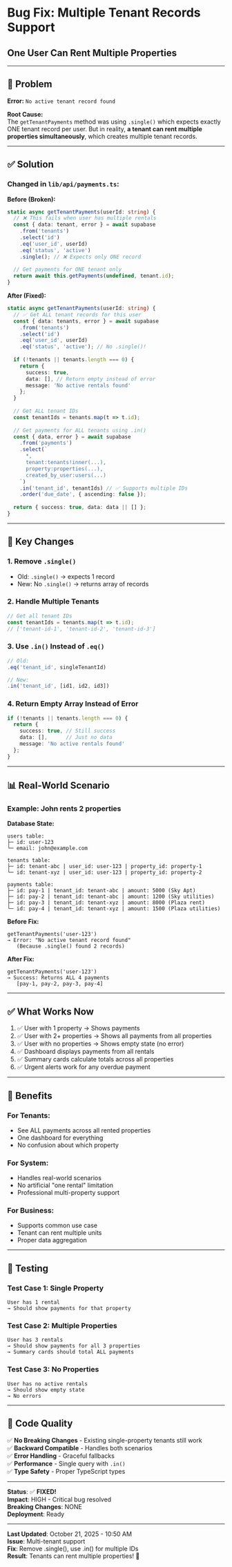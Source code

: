 # Bug Fix: Multiple Tenant Records Support
## One User Can Rent Multiple Properties

---

## 🐛 **Problem**

**Error:** `No active tenant record found`

**Root Cause:**  
The `getTenantPayments` method was using `.single()` which expects exactly ONE tenant record per user. But in reality, **a tenant can rent multiple properties simultaneously**, which creates multiple tenant records.

---

## ✅ **Solution**

### **Changed in `lib/api/payments.ts`:**

**Before (Broken):**
```typescript
static async getTenantPayments(userId: string) {
  // ❌ This fails when user has multiple rentals
  const { data: tenant, error } = await supabase
    .from('tenants')
    .select('id')
    .eq('user_id', userId)
    .eq('status', 'active')
    .single(); // ❌ Expects only ONE record
    
  // Get payments for ONE tenant only
  return await this.getPayments(undefined, tenant.id);
}
```

**After (Fixed):**
```typescript
static async getTenantPayments(userId: string) {
  // ✅ Get ALL tenant records for this user
  const { data: tenants, error } = await supabase
    .from('tenants')
    .select('id')
    .eq('user_id', userId)
    .eq('status', 'active'); // No .single()!
    
  if (!tenants || tenants.length === 0) {
    return {
      success: true,
      data: [], // Return empty instead of error
      message: 'No active rentals found'
    };
  }
  
  // Get ALL tenant IDs
  const tenantIds = tenants.map(t => t.id);
  
  // Get payments for ALL tenants using .in()
  const { data, error } = await supabase
    .from('payments')
    .select(`
      *,
      tenant:tenants!inner(...),
      property:properties(...),
      created_by_user:users(...)
    `)
    .in('tenant_id', tenantIds) // ✅ Supports multiple IDs
    .order('due_date', { ascending: false });
    
  return { success: true, data: data || [] };
}
```

---

## 🎯 **Key Changes**

### **1. Remove `.single()`**
- Old: `.single()` → expects 1 record
- New: No `.single()` → returns array of records

### **2. Handle Multiple Tenants**
```typescript
// Get all tenant IDs
const tenantIds = tenants.map(t => t.id);
// ['tenant-id-1', 'tenant-id-2', 'tenant-id-3']
```

### **3. Use `.in()` Instead of `.eq()`**
```typescript
// Old:
.eq('tenant_id', singleTenantId)

// New:
.in('tenant_id', [id1, id2, id3])
```

### **4. Return Empty Array Instead of Error**
```typescript
if (!tenants || tenants.length === 0) {
  return {
    success: true, // Still success
    data: [],      // Just no data
    message: 'No active rentals found'
  };
}
```

---

## 📊 **Real-World Scenario**

### **Example: John rents 2 properties**

**Database State:**
```
users table:
├─ id: user-123
└─ email: john@example.com

tenants table:
├─ id: tenant-abc | user_id: user-123 | property_id: property-1
└─ id: tenant-xyz | user_id: user-123 | property_id: property-2

payments table:
├─ id: pay-1 | tenant_id: tenant-abc | amount: 5000 (Sky Apt)
├─ id: pay-2 | tenant_id: tenant-abc | amount: 1200 (Sky utilities)
├─ id: pay-3 | tenant_id: tenant-xyz | amount: 8000 (Plaza rent)
└─ id: pay-4 | tenant_id: tenant-xyz | amount: 1500 (Plaza utilities)
```

**Before Fix:**
```
getTenantPayments('user-123')
→ Error: "No active tenant record found" 
   (Because .single() found 2 records)
```

**After Fix:**
```
getTenantPayments('user-123')
→ Success: Returns ALL 4 payments
   [pay-1, pay-2, pay-3, pay-4]
```

---

## ✅ **What Works Now**

1. ✅ User with 1 property → Shows payments
2. ✅ User with 2+ properties → Shows all payments from all properties
3. ✅ User with no properties → Shows empty state (no error)
4. ✅ Dashboard displays payments from all rentals
5. ✅ Summary cards calculate totals across all properties
6. ✅ Urgent alerts work for any overdue payment

---

## 🎊 **Benefits**

### **For Tenants:**
- See ALL payments across all rented properties
- One dashboard for everything
- No confusion about which property

### **For System:**
- Handles real-world scenarios
- No artificial "one rental" limitation
- Professional multi-property support

### **For Business:**
- Supports common use case
- Tenant can rent multiple units
- Proper data aggregation

---

## 🧪 **Testing**

### **Test Case 1: Single Property**
```
User has 1 rental
→ Should show payments for that property
```

### **Test Case 2: Multiple Properties**
```
User has 3 rentals
→ Should show payments for all 3 properties
→ Summary cards should total ALL payments
```

### **Test Case 3: No Properties**
```
User has no active rentals
→ Should show empty state
→ No errors
```

---

## 📝 **Code Quality**

✅ **No Breaking Changes** - Existing single-property tenants still work  
✅ **Backward Compatible** - Handles both scenarios  
✅ **Error Handling** - Graceful fallbacks  
✅ **Performance** - Single query with `.in()`  
✅ **Type Safety** - Proper TypeScript types  

---

**Status**: ✅ **FIXED!**  
**Impact**: HIGH - Critical bug resolved  
**Breaking Changes**: NONE  
**Deployment**: Ready

---

**Last Updated**: October 21, 2025 - 10:50 AM  
**Issue**: Multi-tenant support  
**Fix**: Remove .single(), use .in() for multiple IDs  
**Result**: Tenants can rent multiple properties! 🎉
